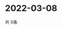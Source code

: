 # 2022-03-08
  共 0条

  <!-- BEGIN -->
  <!-- 最后更新时间Tue Mar 08 2022 14:05:39 GMT+0000 (Coordinated Universal Time) -->
  
  <!-- END -->
  
  